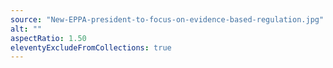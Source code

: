 ```yaml
---
source: "New-EPPA-president-to-focus-on-evidence-based-regulation.jpg"
alt: ""
aspectRatio: 1.50
eleventyExcludeFromCollections: true
---
```

